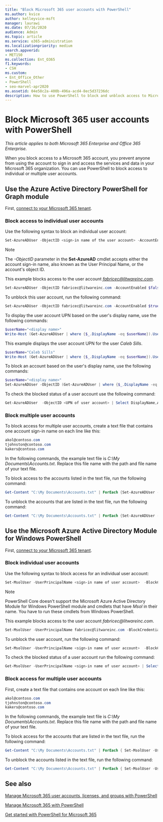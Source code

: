 ```yaml
---
title: "Block Microsoft 365 user accounts with PowerShell"
ms.author: kvice
author: kelleyvice-msft
manager: laurawi
ms.date: 07/16/2020
audience: Admin
ms.topic: article
ms.service: o365-administration
ms.localizationpriority: medium
search.appverid:
- MET150
ms.collection: Ent_O365
f1.keywords:
- CSH
ms.custom:
- Ent_Office_Other
- PowerShell
- seo-marvel-apr2020
ms.assetid: 04e58c2a-400b-496a-acd4-8ec5d37236dc
description: How to use PowerShell to block and unblock access to Microsoft 365 accounts.
---
```


# Block Microsoft 365 user accounts with PowerShell

*This article applies to both Microsoft 365 Enterprise and Office 365 Enterprise.*

When you block access to a Microsoft 365 account, you prevent anyone from using the account to sign in and access the services and data in your Microsoft 365 organization. You can use PowerShell to block access to individual or multiple user accounts.

## Use the Azure Active Directory PowerShell for Graph module

First, [connect to your Microsoft 365 tenant](connect-to-microsoft-365-powershell.md#connect-with-the-azure-active-directory-powershell-for-graph-module).

### Block access to individual user accounts

Use the following syntax to block an individual user account:

```powershell
Set-AzureADUser -ObjectID <sign-in name of the user account> -AccountEnabled $false
```

> [!NOTE]
> The *-ObjectID* parameter in the **Set-AzureAD** cmdlet accepts either the account sign-in name, also known as the User Principal Name, or the account's object ID.

This example blocks access to the user account *fabricec@litwareinc.com*.

```powershell
Set-AzureADUser -ObjectID fabricec@litwareinc.com -AccountEnabled $false
```

To unblock this user account, run the following command:

```powershell
Set-AzureADUser -ObjectID fabricec@litwareinc.com -AccountEnabled $true
```

To display the user account UPN based on the user's display name, use the following commands:

```powershell
$userName="<display name>"
Write-Host (Get-AzureADUser | where {$_.DisplayName -eq $userName}).UserPrincipalName

```

This example displays the user account UPN for the user  *Caleb Sills*.

```powershell
$userName="Caleb Sills"
Write-Host (Get-AzureADUser | where {$_.DisplayName -eq $userName}).UserPrincipalName
```

To block an account based on the user's display name, use the following commands:

```powershell
$userName="<display name>"
Set-AzureADUser -ObjectID (Get-AzureADUser | where {$_.DisplayName -eq $userName}).UserPrincipalName -AccountEnabled $false

```

To check the blocked status of a user account use the following command:

```powershell
Get-AzureADUser  -ObjectID <UPN of user account> | Select DisplayName,AccountEnabled
```

### Block multiple user accounts

To block access for multiple user accounts, create a text file that contains one account sign-in name on each line like this:

  ```powershell
akol@contoso.com
tjohnston@contoso.com
kakers@contoso.com
  ```

In the following commands, the example text file is *C:\My Documents\Accounts.txt*. Replace this file name with the path and file name of your text file.

To block access to the accounts listed in the text file, run the following command:

```powershell
Get-Content "C:\My Documents\Accounts.txt" | ForEach {Set-AzureADUser -ObjectID $_ -AccountEnabled $false}
```

To unblock the accounts that are listed in the text file, run the following command:

```powershell
Get-Content "C:\My Documents\Accounts.txt" | ForEach {Set-AzureADUser -ObjectID $_ -AccountEnabled $true}
```

## Use the Microsoft Azure Active Directory Module for Windows PowerShell

First, [connect to your Microsoft 365 tenant](connect-to-microsoft-365-powershell.md#connect-with-the-microsoft-azure-active-directory-module-for-windows-powershell).

### Block individual user accounts

Use the following syntax to block access for an individual user account:

```powershell
Set-MsolUser -UserPrincipalName <sign-in name of user account>  -BlockCredential $true
```

>[!Note]
>PowerShell Core doesn't support the Microsoft Azure Active Directory Module for Windows PowerShell module and cmdlets that have *Msol* in their name. You have to run these cmdlets from Windows PowerShell.

This example blocks access to the user account *fabricec\@litwareinc.com*.

```powershell
Set-MsolUser -UserPrincipalName fabricec@litwareinc.com -BlockCredential $true
```

To unblock the user account, run the following command:

```powershell
Set-MsolUser -UserPrincipalName <sign-in name of user account>  -BlockCredential $false
```

To check the blocked status of a user account run the following command:

```powershell
Get-MsolUser -UserPrincipalName <sign-in name of user account> | Select DisplayName,BlockCredential
```

### Block access for multiple user accounts

First, create a text file that contains one account on each line like this:

```powershell
akol@contoso.com
tjohnston@contoso.com
kakers@contoso.com
```

In the following commands, the example text file is *C:\My Documents\Accounts.txt*. Replace this file name with the path and file name of your text file.

To block access for the accounts that are listed in the text file, run the following command:

  ```powershell
  Get-Content "C:\My Documents\Accounts.txt" | ForEach { Set-MsolUser -UserPrincipalName $_ -BlockCredential $true }
  ```
To unblock the accounts listed in the text file, run the following command:

  ```powershell
  Get-Content "C:\My Documents\Accounts.txt" | ForEach { Set-MsolUser -UserPrincipalName $_ -BlockCredential $false }
  ```

## See also

[Manage Microsoft 365 user accounts, licenses, and groups with PowerShell](manage-user-accounts-and-licenses-with-microsoft-365-powershell.md)

[Manage Microsoft 365 with PowerShell](manage-microsoft-365-with-microsoft-365-powershell.md)

[Get started with PowerShell for Microsoft 365](getting-started-with-microsoft-365-powershell.md)
